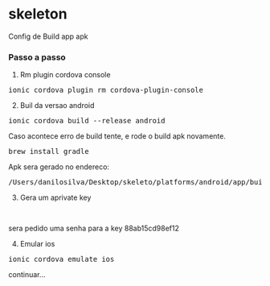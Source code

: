 # skeleton 

Config de Build app apk

### Passo a passo

1. Rm plugin cordova console

<pre>
ionic cordova plugin rm cordova-plugin-console
</pre>
2. Buil da versao android

<pre>
ionic cordova build --release android
</pre>

Caso acontece erro de build tente, e rode o build apk novamente.
<pre>
brew install gradle
</pre>

Apk sera gerado no endereco:
<pre>
/Users/danilosilva/Desktop/skeleto/platforms/android/app/build/outputs/apk/release/app-release-unsigned.apk
</pre>

3. Gera um aprivate key
<pre>

</pre>

sera pedido uma senha para a key
88ab15cd98ef12

4. Emular ios
<pre>
ionic cordova emulate ios
</pre>
continuar...

